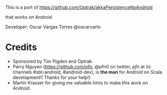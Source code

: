 This is a port of
https://github.com/Optrak/akkaPersistenceNoAndroid

that works on Android.

Developer: Oscar Vargas Torres @oscarvarto

Credits
=======

+ Sponsored by Tim Pigden and Optrak.
+ Perry Nguyen (https://github.com/pfn, @pfn0 on twitter, *pfn* at irc channels #sbt-android, #android-dev), is **the man** for Android on Scala development!! Thanks for your help!)
+ Martin Krasser for giving me valuable hints to make this work on Android.
